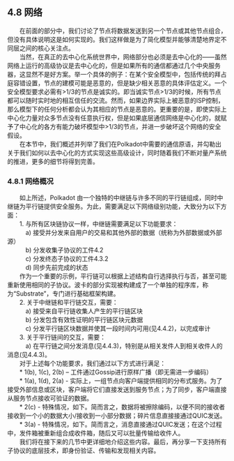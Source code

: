 ## 4.8 网络   
&emsp;&emsp;在前面的部分中，我们讨论了节点将数据发送到另一个节点或其他节点组合，但没有具体说明这是如何实现的。我们这样做是为了简化模型并能够清楚地界定不同层之间的核心关注点。  
&emsp;&emsp;当然，在真正的去中心化系统世界中，网络部分也必须是去中心化的——虽然网络上运行的高级协议是去中心化的，但是如果所有的通信都通过几个中央服务器，这显然不是好方案。举一个具体的例子：在某个安全模型中，包括传统的拜占庭容错设置，节点的建模可能是恶意的，但是缺少相关恶意的具体评估定义。一个安全模型要求必需有>1/3的节点是诚实的。即当诚实节点>1/3的时候，所有节点都可以随时实时地的相互信任的交流。然而，如果边界实际上被恶意的ISP控制，那么模型下的任何分析都会认为其相应的节点是恶意的。更重要的是，即使实际上中心化力量对众多节点没有任意执行权，但是如果底层通信网络是中心化的，就赋予了中心化的各方有能力破坏模型中>1/3的节点，并进一步破坏这个网络的安全假设。  
&emsp;&emsp;在本节中，我们概述并列举了我们在Polkadot中需要的通信原语，并勾勒出关于我们如何以去中心化的方式实现这些高级设计，同时随着我们不断对量产系统的推进，更多的细节将得到完善。  
### 4.8.1 网络概况   
&emsp;&emsp;如上所述，Polkadot 由一个独特的中继链与许多不同的平行链组成，同时中继链为平行链提供安全服务。为此，需要满足以下网络级别功能，大致分为以下方面：  
&emsp;&emsp;1.	与所有区块链协议一样，中继链需要满足以下功能要求：  
&emsp;&emsp;&emsp;a)	接受并分发来自用户的交易和其他外部的数据（统称为外部数据或外部源）  
&emsp;&emsp;&emsp;b)	分发收集子协议的工件4.2  
&emsp;&emsp;&emsp;c)	分发终态子协议的工件4.3.2  
&emsp;&emsp;&emsp;d)	同步先前完成的状态  
&emsp;&emsp;作为一个重要的示例，平行链可以根据上述结构自行选择执行与否，甚至可能重新使用相同的子协议。波卡的部分实现被构建成了一个单独的程序库，称为“Substrate”，专门进行基础框架构建。  
&emsp;&emsp;2.	关于中继链和平行链交互，需要：  
&emsp;&emsp;&emsp;a)	接受来自平行链收集人产生的平行链区块  
&emsp;&emsp;&emsp;b)	分发包含有效性证明的平行链区块元数据  
&emsp;&emsp;&emsp;c)	分发平行链区块数据并使其一段时间内可用(见4.4.2)，以完成审计  
&emsp;&emsp;3.	关于平行链间的交互，需要：  
&emsp;&emsp;&emsp;a)	在平行链之间分发消息(见4.4.3)，特别是从相关发件人到相关收件人的消息(见4.4.3)。  
&emsp;&emsp;对于上述每个功能要求，我们通过以下方式进行满足：  
&emsp;&emsp;* 1(b), 1(c), 2(b) – 工件通过Gossip进行原样广播（即无需进一步编码）  
&emsp;&emsp;* 1(a), 1(d), 2(a) - 实际上，一组节点向客户端提供相同的分布式服务。为了接受外部信息或区块，客户端将它们直接发送到服务节点；为了同步，客户端直接从服务节点接收可验证的数据。  
&emsp;&emsp;* 2(c) - 特殊情况，如下。简而言之，数据将被擦除编码，以便不同的接收者接收到一个小的数据大小/接收到一小部分数据；碎片信息直接接通过QUIC发送。  
&emsp;&emsp;* 3(a) - 特殊情况，如下。简而言之，消息直接通过QUIC发送；在这个过程中，发件箱被重新组合成收件箱，随后又可以批量传输给收件人。  
&emsp;&emsp;我们将在接下来的几节中更详细地介绍这些内容。最后，再分享一下支持所有子协议的底层技术，即身份验证、传输和发现相关内容。  
